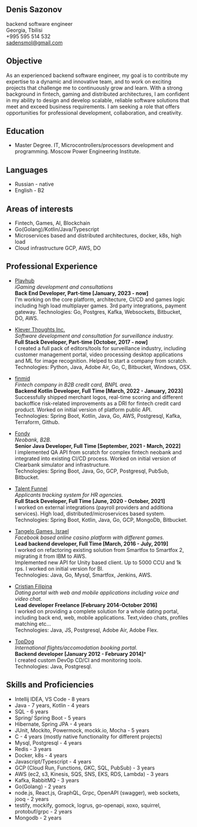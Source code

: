 ## Denis Sazonov
backend software engineer  
Georgia, Tbilisi  
+995 595 514 532  
sadensmol@gmail.com  

## Objective
As an experienced backend software engineer, my goal is to contribute my expertise to a dynamic and innovative team, and to work on exciting projects that challenge me to continuously grow and learn. With a strong background in fintech, gaming and distributed architectures, I am confident in my ability to design and develop scalable, reliable software solutions that meet and exceed business requirements. I am seeking a role that offers opportunities for professional development, collaboration, and creativity.

## Education
- Master Degree. IT, Microcontrollers/processors development and programming. Moscow Power Engineering Institute. 

## Languages
- Russian - native
- English - B2

## Areas of interests
- Fintech, Games, AI, Blockchain
- Go(Golang)/Kotlin/Java/Typescript
- Microservices based and distributed architectures, docker, k8s, high load
- Cloud infrastructure GCP, AWS, DO

## Professional Experience
- [Playhub](https://playhub.bet/)  
*iGaming development and consultations*  
**Back End Developer, Part-time [January, 2023 - now]**  
I'm working on the core platform, architecture, CI/CD and games logic including high load multiplayer games. 3rd party integrations, payment gateway.
Technologies: Go, Postgres, Kafka, Websockets, Bitbucket, DO, AWS.

- [Klever Thoughts Inc.](https://www.investigationve.com/)  
*Software development and consultation for surveillance industry.*  
**Full Stack Developer, Part-time [October, 2017 - now]**  
I created a full pack of editors/tools for surveillance industry, including customer management portal, video processing desktop applications and ML for image recognition. Helped to start a company from scratch.     
Technologies: Python, Java, Adobe Air, Go, C, Bitbucket, Windows, OSX.

- [finmid](https://finmid.com/)  
*Fintech company in B2B credit card, BNPL area.*  
**Backend Kotlin Developer, Full Time [March, 2022 - January, 2023]**  
Successfully shipped merchant logos, real-time scoring and different backoffice risk-related improvements as a DRI for fintech credit card product. Worked on initial version of platform public API.  
Technologies: Spring Boot, Kotlin, Java, Go, AWS, Postgresql, Kafka, Terraform, Github.

- [Fondy](https://fondy.io/en/)  
*Neobank, B2B.*  
**Senior Java Developer, Full Time [September, 2021 - March, 2022]**  
I implemented QA API from scratch for complex fintech neobank and integrated into existing CI/CD process. Worked on initial version of Clearbank simulator and infrastructure.  
Technologies: Spring Boot, Java, Go, GCP, Postgresql, PubSub, Bitbucket.

- [Talent Funnel](https://www.talent-funnel.com/)  
*Applicants tracking system for HR agencies.*  
**Full Stack Developer, Full Time [June, 2020 - October, 2021]**   
I worked on external integrations (payroll providers and additiona services). High load, distributed/microservices based system.    
Technologies: Spring Boot, Kotlin, Java, Go, GCP, MongoDb, Bitbucket.

- [Tangelo Games, Israel](https://tangelogames.com/)  
*Facebook based online casino platform with different games.*  
**Lead backend developer, Full Time [March, 2016 - July, 2019]**  
I worked on refactoring existing solution from Smartfox to Smartfox 2, migrating it from IBM to AWS.  
Implemented new API for Unity based client. Up to 5000 CCU and 1k rps.
I worked on initial version for BI.  
Technologies: Java, Go, Mysql, Smartfox, Jenkins, AWS.

- [Cristian Filipina](https://www.christianfilipina.com/)  
*Dating portal with web and mobile applications including voice and video chat.*  
**Lead developer Freelance [February 2014-October 2016]**  
I worked on providing a complete solution for a whole dating portal, including back end, web, mobile applications. Text,video chats, profiles matching etc...  
Technologies: Java, JS, Postgresql, Adobe Air, Adobe Flex.

- [TopDog](https://www.topdog.ru.net/)  
*International flights/accomodation booking portal.*  
**Backend developer  [January 2012 - February 2014]***  
I created custom DevOp CD/CI and monitoring tools.  
Technologies: Java, Postgresql.

## Skills and Proficiencies
- Intellij IDEA, VS Code - 8 years
- Java - 7 years, Kotlin - 4 years
- SQL - 6 years 
- Spring/ Spring Boot - 5 years
- Hibernate, Spring JPA - 4 years
- JUnit, Mockito, Powermock, mockk.io, Mocha - 5 years 
- C - 4 years (mostly native functionality for different projects)
- Mysql, Postgresql - 4 years
- Redis - 3 years
- Docker, k8s - 4 years
- Javascript/Typescript - 4 years
- GCP (Cloud Run, Functions, GKC, SQL, PubSub) - 3 years
- AWS (ec2, s3, Kinesis, SQS, SNS, EKS, RDS, Lambda) - 3 years
- Kafka, RabbitMQ - 3 years
- Go(Golang) - 2 years
- node.js, React.js, GraphQL, Grpc, OpenAPI (swagger), web sockets, jooq - 2 years
- testify, mockify, gomock, logrus, go-openapi, xoxo, squirrel, protobuf/grpc - 2 years
- Mongodb - 2 years



